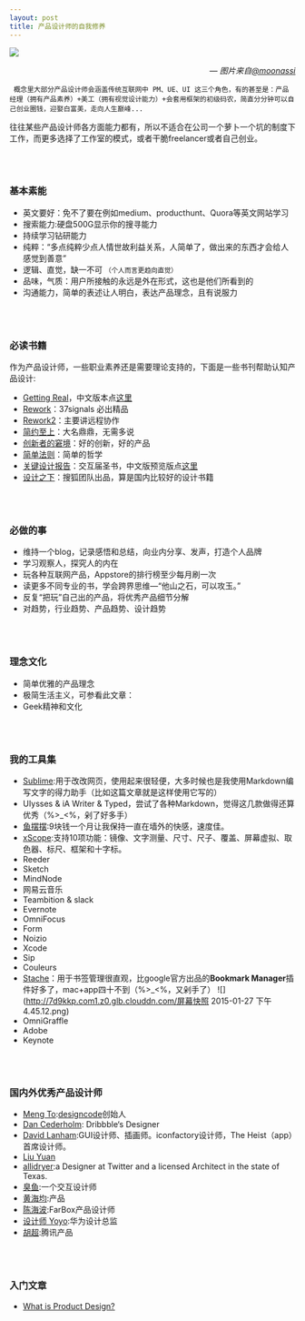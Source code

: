 ```yaml
---
layout: post
title: 产品设计师的自我修养
---
```

![](http://7d9kkp.com1.z0.glb.clouddn.com/0049_Untitled_2010_hires-copy.jpg)
<div align=right><p><cite>&mdash; 图片来自<a href="http://www.moonassi.com" target="_blank">@moonassi</a></cite></div>

     概念里大部分产品设计师会涵盖传统互联网中 PM、UE、UI 这三个角色，有的甚至是：产品经理（拥有产品素养）+美工（拥有视觉设计能力）+会套用框架的初级码农，简直分分钟可以自己创业圈钱，迎娶白富美，走向人生巅峰...

<!-- more -->

往往某些产品设计师各方面能力都有，所以不适合在公司一个萝卜一个坑的制度下工作，而更多选择了工作室的模式，或者干脆freelancer或者自己创业。

<br><br>

### 基本素能

* 英文要好：免不了要在例如medium、producthunt、Quora等英文网站学习
* 搜索能力:硬盘500G显示你的搜寻能力
* 持续学习钻研能力
* 纯粹：“多点纯粹少点人情世故利益关系，人简单了，做出来的东西才会给人感觉到善意”
* 逻辑、直觉，缺一不可 <small>（个人而言更趋向直觉）</small>
* 品味，气质：用户所接触的永远是外在形式，这也是他们所看到的
* 沟通能力，简单的表述让人明白，表达产品理念，且有说服力

<br><br>
### 必读书籍

作为产品设计师，一些职业素养还是需要理论支持的，下面是一些书刊帮助认知产品设计:

* [Getting Real](http://book.douban.com/subject/3567853/)，中文版本点[这里](http://cnborn.net/docs/getting_real/index.html)
* [Rework](http://book.douban.com/subject/5320866/)：37signals 必出精品
* [Rework2](http://book.douban.com/subject/25861795/)：主要讲远程协作
* [简约至上](http://book.douban.com/subject/5394309/)：大名鼎鼎，无需多说
* [创新者的窘境](http://book.douban.com/subject/4243770/)：好的创新，好的产品
* [简单法则](http://book.douban.com/subject/2144413/?i=0)：简单的哲学
* [关键设计报告](http://book.douban.com/subject/6024020/)：交互届圣书，中文版预览版点[这里](http://down.51cto.com/data/826835)
* [设计之下](http://book.douban.com/subject/25817190/ "设计之下")：搜狐团队出品，算是国内比较好的设计书籍  

<br><br>
### 必做的事

* 维持一个blog，记录感悟和总结，向业内分享、发声，打造个人品牌
* 学习观察人，探究人的内在
* 玩各种互联网产品，Appstore的排行榜至少每月刷一次
* 读更多不同专业的书，学会跨界思维—“他山之石，可以攻玉。”
* 反复“把玩”自己出的产品，将优秀产品细节分解
* 对趋势，行业趋势、产品趋势、设计趋势

<br><br>
### 理念文化

* 简单优雅的产品理念
* 极简生活主义，可参看此文章：
* Geek精神和文化



<br><br>

### 我的工具集

* [Sublime](http://www.sublimetext.com):用于改改网页，使用起来很轻便，大多时候也是我使用Markdown编写文字的得力助手（比如这篇文章就是这样使用它写的）
* UIysses & iA Writer & Typed，尝试了各种Markdown，觉得这几款做得还算优秀（%>_<%，剁了好多手）
* [鱼摆摆](https://ybb117.com/):9块钱一个月让我保持一直在墙外的快感，速度佳。
* [xScope](http://xscopeapp.com/):支持10项功能：镜像、文字测量、尺寸、尺子、覆盖、屏幕虚拟、取色器、标尺、框架和十字标。
* Reeder
* Sketch
* MindNode
* 网易云音乐
* Teambition & slack
* Evernote
* OmniFocus
* Form
* Noizio
* Xcode
* Sip
* Couleurs
* [Stache](http://getstache.com/)：用于书签管理很直观，比google官方出品的<b>Bookmark Manager</b>插件好多了，mac+app四十不到（%>_<%，又剁手了）
![](http://7d9kkp.com1.z0.glb.clouddn.com/屏幕快照 2015-01-27 下午4.45.12.png)
* OmniGraffle
* Adobe 
* Keynote 


<br><br>

### 国内外优秀产品设计师

* [Meng To](https://medium.com/@MengTo):[designcode](https://designcode.io/)创始人
* [Dan Cederholm](http://simplebits.com): Dribbble‘s Designer
* [David Lanham](http://www.dlanham.com/):GUI设计师、插画师。iconfactory设计师，The Heist（app）首席设计师。
* [Liu Yuan](https://dribbble.com/liuyuan)
* [allidryer](http://allidryer.com/):a Designer at Twitter and a licensed Architect in the state of Texas.
* [臭鱼](http://www.chouyu.com.cn/):一个交互设计师
* [黄海均](http://haijuns.com/):产品
* [陈海波](http://www.zhihu.com/people/hepo "陈海波"):FarBox产品设计师
* [设计师 Yoyo](http://zhuanlan.zhihu.com/youwenwen):华为设计总监
* [胡超](http://huchao.me/):腾讯产品

<br><br>

### 入门文章

* [What is Product Design?](https://medium.com/@ericeriksson/what-is-product-design-9709572cb3ff)